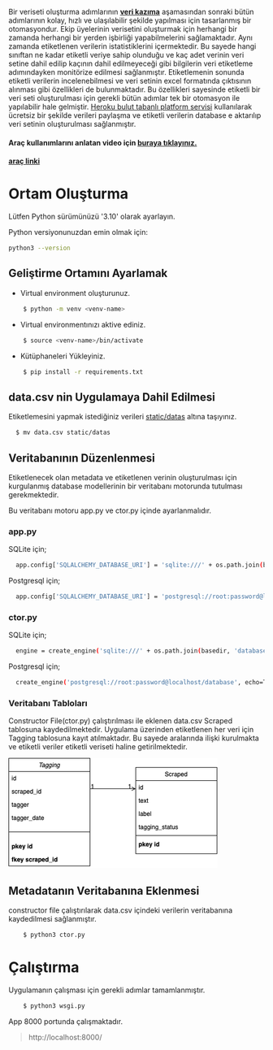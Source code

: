 Bir veriseti oluşturma adımlarının **[veri kazıma](https://github.com/Teknofest-Nane-Limon/twitter-scraper)** aşamasından sonraki bütün adımlarının kolay, hızlı ve ulaşılabilir şekilde yapılması için tasarlanmış bir otomasyondur.
Ekip üyelerinin verisetini oluşturmak için herhangi bir zamanda herhangi bir yerden işbirliği yapabilmelerini sağlamaktadır. 
Aynı zamanda etiketlenen verilerin istatistiklerini içermektedir. 
Bu sayede hangi sınıftan ne kadar etiketli veriye sahip olunduğu ve kaç adet verinin veri setine dahil edilip kaçının dahil edilmeyeceği gibi bilgilerin 
veri etiketleme adımındayken monitörize edilmesi sağlanmıştır. 
Etiketlemenin sonunda etiketli verilerin incelenebilmesi ve veri setinin excel formatında çıktısının alınması gibi özellikleri de bulunmaktadır. 
Bu özellikleri sayesinde etiketli bir veri seti oluşturulması için gerekli bütün adımlar tek bir otomasyon ile yapılabilir hale gelmiştir.
[Heroku bulut tabanlı platform servisi](https://www.heroku.com/about#:~:text=Heroku%20is%20a%20container%2Dbased,getting%20their%20apps%20to%20market.) kullanılarak ücretsiz bir şekilde verileri paylaşma ve etiketli verilerin database e aktarılıp veri setinin oluşturulması sağlanmıştır.


#### Araç kullanımlarını anlatan video için [buraya tıklayınız.](https://youtu.be/osjWOwDcqvQ)
#### [araç linki](https://easy-data-labeling-engine.herokuapp.com/)


# Ortam Oluşturma

Lütfen Python sürümünüzü '3.10' olarak ayarlayın.

Python versiyonunuzdan emin olmak için:

```bash
python3 --version
```

## Geliştirme Ortamını Ayarlamak
- Virtual environment oluşturunuz.
```bash
    $ python -m venv <venv-name>
```
- Virtual environmentınızı aktive ediniz.
```bash
    $ source <venv-name>/bin/activate
```
- Kütüphaneleri Yükleyiniz.
```bash
    $ pip install -r requirements.txt
```
## data.csv nin Uygulamaya Dahil Edilmesi
  
  Etiketlemesini yapmak istediğiniz verileri [static/datas](https://github.com/Teknofest-Nane-Limon/easy-data-labeling-engine/tree/main/static/datas) altına taşıyınız. 
  ```bash
    $ mv data.csv static/datas
  ```
## Veritabanının Düzenlenmesi
  Etiketlenecek olan metadata ve etiketlenen verinin oluşturulması için kurgulanmış database modellerinin bir veritabanı motorunda tutulması gerekmektedir.
  
  Bu veritabanı motoru app.py ve ctor.py içinde ayarlanmalıdır.
  ### app.py
  SQLite için;
  ```bash
    app.config['SQLALCHEMY_DATABASE_URI'] = 'sqlite:///' + os.path.join(basedir, 'database.db')
  ```
  
  Postgresql için;  
  ```bash
    app.config['SQLALCHEMY_DATABASE_URI'] = 'postgresql://root:password@localhost/database'
  ```

  ### ctor.py
  SQLite için;
  ```bash
    engine = create_engine('sqlite:///' + os.path.join(basedir, 'database.db'), echo=True)
  ```
  
  Postgresql için;  
  ```bash
    create_engine('postgresql://root:password@localhost/database', echo=True)
  ```

  ### Veritabanı Tabloları
  
  Constructor File(ctor.py) çalıştırılması ile eklenen data.csv Scraped tablosuna kaydedilmektedir. 
  Uygulama üzerinden etiketlenen her veri için Tagging tablosuna kayıt atılmaktadır. 
  Bu sayede aralarında ilişki kurulmakta ve etiketli veriler etiketli veriseti haline getirilmektedir.
  
  ![plot](./static/img/table_models.png)
  
## Metadatanın Veritabanına Eklenmesi
constructor file çalıştırılarak data.csv içindeki verilerin veritabanına kaydedilmesi sağlanmıştır.
```bash
    $ python3 ctor.py
```

# Çalıştırma

Uygulamanın çalışması için gerekli adımlar tamamlanmıştır.

```bash
    $ python3 wsgi.py
```

App 8000 portunda çalışmaktadır.
> http://localhost:8000/ 




